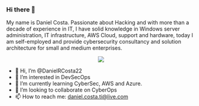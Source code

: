### Hi there 👋

My name is Daniel Costa. Passionate about Hacking and with more than a decade of experience in IT, I have solid knowledge in Windows server administration, IT infrastructure, AWS Cloud, support and hardware, today I am self-employed and provide cybersecurity consultancy and solution architecture for small and medium enterprises.

<p align="center">
  <a href="https://skillicons.dev">
    <img src="https://skillicons.dev/icons?i=aws,azure,arduino,py,powershell,cs,html,css,js,mysql,ae,pr" />
  </a>
</p>

- 👋 Hi, I’m @DanielRCosta22
- 👀 I’m interested in DevSecOps
- 🌱 I’m currently learning CyberSec, AWS and Azure.
- 💞️ I’m looking to collaborate on CyberOps
- 📫 How to reach me: daniel.costa.ti@live.com

<!---
DanielRCosta22/DanielRCosta22 is a ✨ special ✨ repository because its `README.md` (this file) appears on your GitHub profile.
You can click the Preview link to take a look at your changes.
--->
